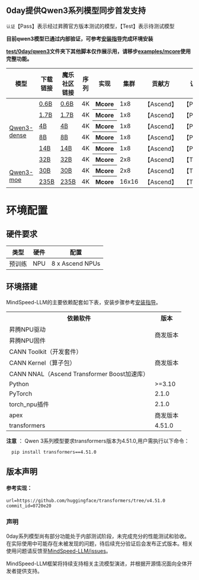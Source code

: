 ## 0day提供Qwen3系列模型同步首发支持

`认证`【Pass】表示经过昇腾官方版本测试的模型，【Test】表示待测试模型

**目前qwen3模型已通过内部验证，可参考[安装指导](../../../docs/pytorch/install_guide.md)完成环境安装**

**[test/0day/qwen3](../qwen3/)文件夹下其他脚本仅作展示用，请移步[examples/mcore](../../../examples/mcore)使用完整功能。**


<table>
  <thead>
    <tr>
      <th>模型</th>
      <th>下载链接</th>
      <th>魔乐社区链接</th>
      <th>序列</th>
      <th>实现</th>
      <th>集群</th>
      <th>贡献方</th>
      <th>认证</th>
    </tr>
  </thead>
  <tbody>
    <tr>
      <td rowspan="6"> <a href="../../../examples/mcore/qwen3/">Qwen3-dense</a> </td>
      <td><a href="https://huggingface.co/Qwen/Qwen3-0.6B-Base">0.6B</a></td>
      <td><a href="https://modelers.cn/models/MindSpeed/Qwen3-0.6B-Base">0.6B</a></td>
      <td> 4K </td>
      <th> Mcore </th>
      <td> 1x8 </td>
      <td>【Ascend】</td>
      <td>【Pass】</td>
    </tr>
    <tr>
      <td><a href="https://huggingface.co/Qwen/Qwen3-1.7B-Base">1.7B</a></td>
      <td><a href="https://modelers.cn/models/MindSpeed/Qwen3-1.7B-Base">1.7B</a></td>
      <td> 4K </td>
      <th> Mcore </th>
      <td> 1x8 </td>
      <td>【Ascend】</td>
      <td>【Pass】</td>
    </tr>
    <tr>
      <td><a href="https://huggingface.co/Qwen/Qwen3-4B-Base">4B</a></td>
      <td><a href="https://modelers.cn/models/MindSpeed/Qwen3-4B-Base">4B</a></td>
      <td> 4K </td>
      <th> Mcore </th>
      <td> 1x8 </td>
      <td>【Ascend】</td>
      <td>【Pass】</td>
    </tr>
    <tr>
      <td><a href="https://huggingface.co/Qwen/Qwen3-8B-Base">8B</a></td>
      <td><a href="https://modelers.cn/models/MindSpeed/Qwen3-8B-Base">8B</a></td>
      <td> 4K </td>
      <th> Mcore </th>
      <td> 1x8 </td>
      <td>【Ascend】</td>
      <td>【Pass】</td>
    </tr>
    <tr>
      <td><a href="https://huggingface.co/Qwen/Qwen3-14B-Base">14B</a></td>
      <td><a href="https://modelers.cn/models/MindSpeed/Qwen3-14B-Base">14B</a></td>
      <td> 4K </td>
      <th> Mcore </th>
      <td> 1x8 </td>
      <td>【Ascend】</td>
      <td>【Pass】</td>
    </tr>
    <tr>
      <td><a href="https://huggingface.co/Qwen/Qwen3-32B">32B</a></td>
      <td><a href="https://modelers.cn/models/MindSpeed/Qwen3-32B">32B</a></td>
      <td> 4K </td>
      <th> Mcore </th>
      <td> 2x8 </td>
      <td>【Ascend】</td>
      <td>【Test】</td>
    </tr>
    <tr>
      <td rowspan="2"> <a href="../../../examples/mcore/qwen3_moe/">Qwen3-moe</a> </td>
      <td><a href="https://huggingface.co/Qwen/Qwen3-30B-A3B-Base">30B</a></td>
      <td><a href="https://modelers.cn/models/MindSpeed/Qwen3-30B-A3B-Base">30B</a></td>
      <td> 4K </td>
      <th> Mcore </th>
      <td> 2x8 </td>
      <td>【Ascend】</td>
      <td>【Test】</td>
    </tr>
    <tr>
      <td><a href="https://huggingface.co/Qwen/Qwen3-235B-A22B">235B</a></td>
      <td><a href="https://modelers.cn/models/MindSpeed/Qwen3-235B-A22B">235B</a></td>
      <td> 4K </td>
      <th> Mcore </th>
      <td> 16x16 </td>
      <td>【Ascend】</td>
      <td>【Test】</td>
    </tr>
  </tbody>
</table>


# 环境配置

## 硬件要求


|类型|  硬件 |       配置        |
|:---:|:---:|:---------------:|
|预训练| NPU | 8 x Ascend NPUs |

## 环境搭建

MindSpeed-LLM的主要依赖配套如下表，安装步骤参考[安装指导](../../../docs/pytorch/install_guide.md)。

<table>
  <tr>
    <th>依赖软件</th>
    <th>版本</th>
  </tr>
  <tr>
    <td>昇腾NPU驱动</td>
    <td rowspan="2">商发版本</td>
  <tr>
    <td>昇腾NPU固件</td>
  </tr>
  <tr>
    <td>CANN Toolkit（开发套件）</td>
      <td rowspan="3">商发版本</td>
  </tr>
  <tr>
    <td>CANN Kernel（算子包）</td>
  </tr>
  <tr>
    <td>CANN NNAL（Ascend Transformer Boost加速库）</td>
  </tr>
  <tr>
  </tr>
  <tr>
    <td>Python</td>
    <td>>=3.10</td>
  </tr>
  <tr>
    <td>PyTorch</td>
    <td>2.1.0</td>
  </tr>
  <tr>
    <td>torch_npu插件</td>
    <td >2.1.0</td>
  </tr>
  <tr>
    <td>apex</td>
    <td >商发版本</td>
  </tr>
  <tr>
    <td>transformers</td>
    <td >4.51.0</td>
  </tr>
</table>



**注意** ： Qwen 3系列模型要求transformers版本为4.51.0,用户需执行以下命令：

```
  pip install transformers==4.51.0
```

## 版本声明

#### 参考实现：
```shell
url=https://github.com/huggingface/transformers/tree/v4.51.0
commit_id=0720e20
```

### 声明

0day系列模型尚有部分功能处于内部测试阶段，未完成充分的性能测试和验收。在实际使用中可能存在未被发现的问题，待后续充分验证后会发布正式版本。相关使用问题请反馈至[MindSpeed-LLM/issues](https://gitee.com/ascend/MindSpeed-LLM/issues)。

MindSpeed-LLM框架将持续支持相关主流模型演进，并根据开源情况面向全体开发者提供支持。